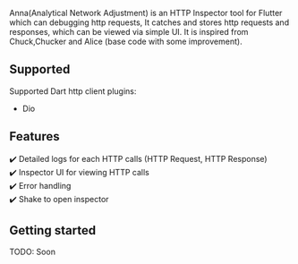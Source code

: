 <!-- 
This README describes the package. If you publish this package to pub.dev,
this README's contents appear on the landing page for your package.

For information about how to write a good package README, see the guide for
[writing package pages](https://dart.dev/guides/libraries/writing-package-pages). 

For general information about developing packages, see the Dart guide for
[creating packages](https://dart.dev/guides/libraries/create-library-packages)
and the Flutter guide for
[developing packages and plugins](https://flutter.dev/developing-packages). 
-->

Anna(Analytical Network Adjustment) is an HTTP Inspector tool for Flutter  which can debugging http requests, It catches and stores http requests and responses, which can be viewed via simple UI. It is inspired from Chuck,Chucker and Alice (base code with some improvement).

## Supported

Supported Dart http client plugins:

- Dio
## Features

✔️ Detailed logs for each HTTP calls (HTTP Request, HTTP Response)  
✔️ Inspector UI for viewing HTTP calls  
✔️ Error handling  
✔️ Shake to open inspector  

## Getting started

TODO: Soon

